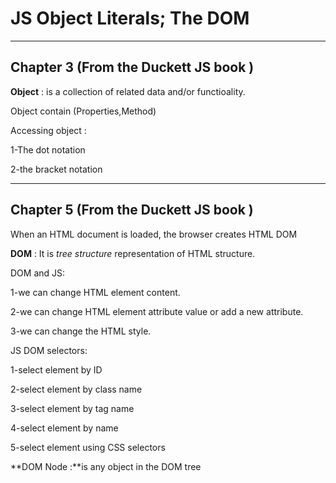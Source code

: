 # JS Object Literals; The DOM
----------------------
## Chapter 3 (From the Duckett JS book )

**Object** : is a collection of related data and/or functioality.

Object contain (Properties,Method)

Accessing object :

1-The dot notation

2-the bracket notation

--------------------------------
## Chapter 5 (From the Duckett JS book )

When an HTML document is loaded, the browser creates HTML DOM

**DOM** : It is *tree structure* representation of HTML structure.

DOM and JS:

1-we can change HTML element content.

2-we can change HTML element attribute value or add a new attribute.

3-we can change the HTML style.

JS DOM selectors:

1-select element by ID

2-select element by class name 

3-select element by tag name

4-select element by name

5-select element using CSS selectors

**DOM Node :**is any object in the DOM tree
